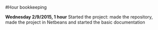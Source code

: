 #Hour bookkeeping

**Wednesday 2/9/2015, 1 hour**
Started the project: made the repository, made the project in Netbeans and started the basic documentation